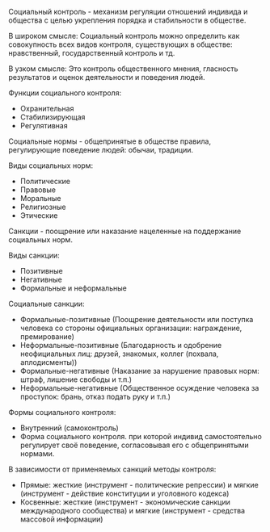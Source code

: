 Социальный контроль - механизм регуляции отношений индивида и общества с целью укрепления порядка и стабильности в обществе.

В широком смысле:
	Социальный контроль можно определить как совокупность всех видов контроля, существующих в обществе: нравственный, государственный контроль и тд.

В узком смысле:
	Это контроль общественного мнения, гласность результатов и оценок деятельности и поведения людей.

Функции социального контроля:
- Охранительная
- Стабилизирующая
- Регулятивная

Социальные нормы - общепринятые в обществе правила, регулирующие поведение людей: обычаи, традиции.

Виды социальных норм:
- Политические
- Правовые
- Моральные
- Религиозные
- Этические

Санкции - поощрение или наказание нацеленные на поддержание социальных норм.

Виды санкции:
- Позитивные
- Негативные
- Формальные и неформальные

Социальные санкции:
- Формальные-позитивные (Поощрение деятельности или поступка человека со стороны официальных организации: награждение, премирование)
- Неформальные-позитивные (Благодарность и одобрение неофициальных лиц: друзей, знакомых, коллег (похвала, аплодисменты))
- Формальные-негативные (Наказание за нарушение правовых норм: штраф, лишение свободы и т.п.)
- Неформальные-негативные (Общественное осуждение человека за проступок: брань, отказ подать руку и т.п.)

Формы социального контроля:
- Внутренний (самоконтроль)
- Форма социального контроля. при которой индивид самостоятельно регулирует своё поведение, согласовывая его с общепринятыми нормами.

В зависимости от применяемых санкций методы контроля:
- Прямые: жесткие (инструмент - политические репрессии) и мягкие (инструмент - действие конституции и уголовного кодекса)
- Косвенные: жесткие (инструмент - экономические санкции международного сообщества) и мягкие (инструмент - средства массовой информации)